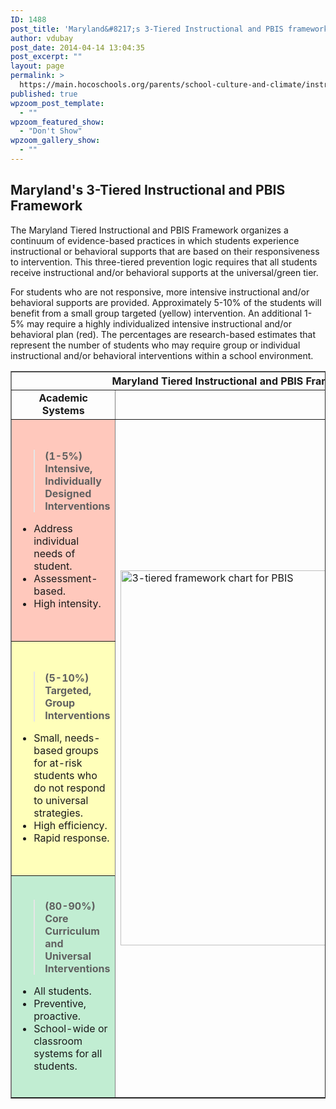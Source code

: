 ```yaml
---
ID: 1488
post_title: 'Maryland&#8217;s 3-Tiered Instructional and PBIS framework'
author: vdubay
post_date: 2014-04-14 13:04:35
post_excerpt: ""
layout: page
permalink: >
  https://main.hocoschools.org/parents/school-culture-and-climate/instructional-and-pbis-framework/
published: true
wpzoom_post_template:
  - ""
wpzoom_featured_show:
  - "Don't Show"
wpzoom_gallery_show:
  - ""
---
```

<h2>Maryland's 3-Tiered Instructional and PBIS Framework</h2>

<p>The Maryland Tiered Instructional and PBIS Framework organizes a continuum of evidence-based practices in which students experience instructional or behavioral supports that are based on their responsiveness to intervention. This three-tiered prevention logic requires that all students receive instructional and/or behavioral supports at the universal/green tier.</p>

<p>For students who are not responsive, more intensive instructional and/or behavioral supports are provided. Approximately 5-10% of the students will benefit from a small group targeted (yellow) intervention. An additional 1-5% may require a highly individualized intensive instructional and/or behavioral plan (red). The percentages are research-based estimates that represent the number of students who may require group or individual instructional  and/or behavioral interventions within a school environment.</p>

<table width="770" border="1" cellpadding="4">
<tr>
<th colspan="3" scope="col">Maryland Tiered Instructional and PBIS Framework</th>
</tr>
<tr>
<td align="center"><strong>Academic Systems</strong></td>
<td>&nbsp;</td>
<td align="center"><strong>Behavioral Systems</strong></td>
</tr>
<tr>
<td bgcolor="#FFC8BC" align="top">
<blockquote><strong>(1-5%) Intensive, Individually Designed Interventions</strong></blockquote>
<ul>
  <li>Address individual needs of student.</li>
  <li>Assessment-based.</li>
  <li>High intensity.</li>
</ul>
</td>
<td rowspan="3"><img src="/f/parents/3tierchart.png" width="370" height="600" alt="3-tiered framework chart for PBIS"></td>
<td bgcolor="#FFC8BC" align="top">
<blockquote><strong>(1-5%)</strong><strong> Intensive, Individually Designed Interventions</strong></blockquote>
<ul>
  <li>Strategies to address needs of indivudual students with intensive needs.</li>
  <li>Function-based assessments.</li>
  <li>Intense, durable strategies.</li>
</ul>
</td>
</tr>
<tr>
<td bgcolor="#FFFFBA" align="top">
<blockquote><strong>(5-10%) Targeted, Group Interventions</strong></blockquote>
<ul>
  <li>Small, needs-based groups for at-risk students who do not respond to universal strategies.</li>
  <li>High efficiency.</li>
  <li>Rapid response.</li>
</ul>
</td>
<td bgcolor="#FFFFBA" align="top">
<blockquote><strong>(5-10%) Targeted, Group Interventions</strong></blockquote>
<ul>
  <li>Small, needs-based groups for at-risk students who do not respond to universal strategies.</li>
  <li>High efficiency/Rapid response.</li>
  <li>Function-based logic.</li>
</ul>
</td>
</tr>
<tr>
<td bgcolor="#C1EDD2" align="top">
<blockquote><strong>(80-90%) Core Curriculum and Universal Interventions</strong></blockquote>
<ul>
  <li>All  students.</li>
  <li>Preventive, proactive.</li>
  <li>School-wide or classroom systems for all students.</li>
</ul>
</td>
<td bgcolor="#C1EDD2" align="top">
<blockquote><strong>(80-90%) Core Curriculum and Universal Interventions</strong></blockquote>
<ul>
  <li>All settings, all students.</li>
  <li>Preventive, proactive.</li>
  <li>School-wide or classroom systems for all students and staff.</li>
</ul>
</td>
</tr>
</table>
</td>
</tr>
</table>
</td>
</tr>
</table>